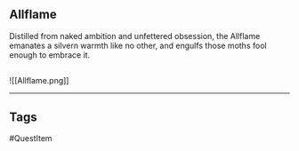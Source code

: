## Allflame
Distilled from naked ambition and unfettered obsession,
the Allflame emanates a silvern warmth like no other, 
and engulfs those moths fool enough to embrace it.
## 
![[Allflame.png]]

---
## Tags
#QuestItem